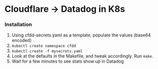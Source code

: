 # Cloudflare -> Datadog in K8s

### Installation

1. Using cfdd-secrets.yaml as a template, populate the values (base64 encoded)
2. `kubectl create namespace cfdd`
3. `kubectl create -f mysecrets.yaml`
4. Look at the defaults in the Makefile, and tweak accordingly. Run `make`.
5. Wait for a few minutes to see stats show up in Datadog


